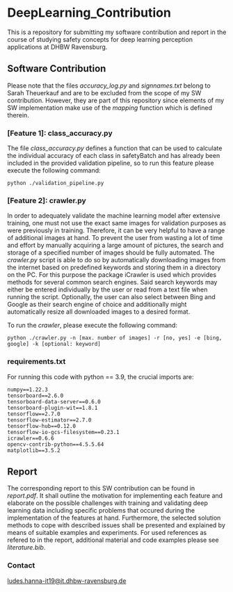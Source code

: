 # DeepLearning_Contribution
This is a repository for submitting my software contribution and report in the course of studying safety concepts for deep learning perception applications at DHBW Ravensburg.

## Software Contribution
Please note that the files *accuracy_log.py* and *signnames.txt* belong to Sarah Theuerkauf and are to be excluded from the scope of my SW contribution. However, they are part of this repository since elements of my SW implementation make use of the *mapping* function which is defined therein. 

### [Feature 1]: class_accuracy.py
The file *class_accuracy.py* defines a function that can be used to calculate the individual accuracy of each class in safetyBatch and has already been included in the provided validation pipeline, so to run this feature please execute the following command:
```
python ./validation_pipeline.py
```

### [Feature 2]: crawler.py
In order to adequately validate the machine learning model after extensive training, one must not use the exact same images for validation purposes as were previously in training. Therefore, it can be very helpful to have a range of additional images at hand. To prevent the user from wasting a lot of time and effort by manually acquiring a large amount of pictures, the search and storage of a specified number of images should be fully automated. The *crawler.py* script is able to do so by automatically downloading images from the internet based on predefined keywords and storing them in a directory on the PC. For this purpose the package iCrawler is used which provides methods for several common search engines. Said search keywords may either be entered individually by the user or read from a text file when running the script. Optionally, the user can also select between Bing and Google as their search engine of choice and additionally might automatically resize all downloaded images to a desired format.

To run the *crawler*, please execute the following command:
```
python ./crawler.py -n [max. number of images] -r [no, yes] -e [bing, google] -k [optional: keyword]
```

### requirements.txt
For running this code with python == 3.9, the crucial imports are:
```
numpy==1.22.3
tensorboard==2.6.0
tensorboard-data-server==0.6.0
tensorboard-plugin-wit==1.8.1
tensorflow==2.7.0
tensorflow-estimator==2.7.0
tensorflow-hub==0.12.0
tensorflow-io-gcs-filesystem==0.23.1
icrawler==0.6.6
opencv-contrib-python==4.5.5.64
matplotlib==3.5.2
```

## Report
The corresponding report to this SW contribution can be found in *report.pdf*.
It shall outline the motivation for implementing each feature and elaborate on the possible challenges with training and validating deep learning data including specific problems that occured during the implementation of the features at hand. Furthermore, the selected solution methods to cope with described issues shall be presented and explained by means of suitable examples and experiments. For used references as refered to in the report, additional material and code examples please see *literature.bib*.

### Contact
ludes.hanna-it19@it.dhbw-ravensburg.de
